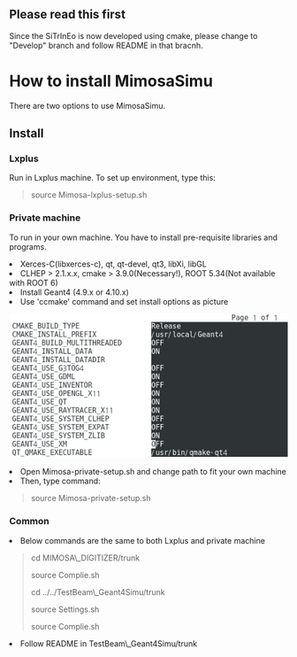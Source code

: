 ## **Please read this first**
Since the SiTrInEo is now developed using cmake, please change to "Develop" branch and follow README in that bracnh.

How to install MimosaSimu 
=================================

There are two options to use MimosaSimu. <br>

Install
-------

### Lxplus
Run in Lxplus machine. To set up environment, type this: 
<blockquote>
<p> source Mimosa-lxplus-setup.sh</p>
</blockquote>

### Private machine
To run in your own machine. You have to install pre-requisite libraries and programs. 
<li> Xerces-C(libxerces-c), qt, qt-devel, qt3, libXi, libGL </li>
<li> CLHEP > 2.1.x.x, cmake > 3.9.0(Necessary!), ROOT 5.34(Not available with ROOT 6) </li>
<li> Install Geant4 (4.9.x or 4.10.x) </li> 
<li> Use 'ccmake' command and set install options as picture </li>

![Option](./image/screenshot.png)

<li> Open Mimosa-private-setup.sh and change path to fit your own machine</li>    
<li> Then, type command:</li>
<blockquote>
<p> source Mimosa-private-setup.sh</p>
</blockquote>

<!--
### KNU Tier3 server
Pre-requisite library: Xerces-C <br>
<blockquote>
<p> wget https://archive.apache.org/dist/xerces/c/3/sources/xerces-c-3.1.1.tar.gz </p>
<p> tar -zxvf xerces-c-3.1.1.tar.gz </p>
<p> cd xerces-c-3.1.1 </p>
<p> ./configure -prefix=path/to/build/directory </p>
<p> make -j3 </p>
<p> make install </p>
</blockquote>
<br>

Open ~/.bashrc and set environments <br>
export SCRAM\_ARCH=slc6\_amd64\_gcc480 <br>

Install CMSSW\_6\_2\_0 version <br>
<blockquote>
<p> source /cvmfs/cms.cern.ch/cmsset\_default.sh </p> 
<p> scramv1 project CMSSW CMSSW\_6\_2\_0 </p>
<p> cd CMSSW\_6\_2\_0/src </p>
<p> cmsenv </p>
</blockquote>
<br>

Set Geant4 environment 
<blockquote>
<p> XERCES_INCLUDE_DIR = path/to/build/xerces-c-3.1.1 </p>
<p> XERCES_LIBRARY = path/to/build/xerces-c-3.1.1/lib/libxerces-c-3.1.so </p>
</blockquote>

![Option](./image/KNU-Tier3.png)
-->

### Common
<li> Below commands are the same to both Lxplus and private machine </li>
<blockquote>
<p> cd MIMOSA\_DIGITIZER/trunk</p>
<p> source Complie.sh</p>
<p> cd ../../TestBeam\_Geant4Simu/trunk</p>
<p> source Settings.sh</p>
<p> source Complie.sh</p>
</blockquote>

<li> Follow README in TestBeam\_Geant4Simu/trunk</li>


